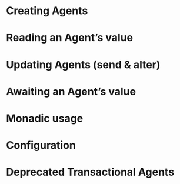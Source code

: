 # Creating Agents
# Reading an Agent’s value
# Updating Agents (send & alter)
# Awaiting an Agent’s value
# Monadic usage
# Configuration
# Deprecated Transactional Agents
